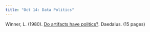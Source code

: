 ```yaml
---
title: "Oct 14: Data Politics"
---
```


Winner, L. (1980). [Do artifacts have politics?](https://drive.google.com/file/d/1M-JSuxhL6Brd76x_yeBDs6lUWrOxwy3d/view?usp=sharing). Daedalus. (15 pages) 
